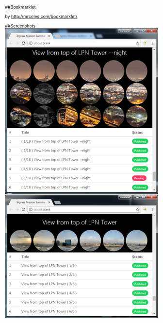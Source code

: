 ##Bookmarklet

by http://mrcoles.com/bookmarklet/

##Screenshots
<img src='https://github.com/diewland/ingress-mission-summary/blob/master/ss/ss1.png?raw=true' />
<img src='https://github.com/diewland/ingress-mission-summary/blob/master/ss/ss2.png?raw=true' />
